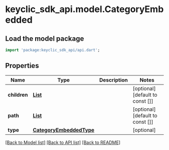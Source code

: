 # keyclic_sdk_api.model.CategoryEmbedded

## Load the model package
```dart
import 'package:keyclic_sdk_api/api.dart';
```

## Properties
Name | Type | Description | Notes
------------ | ------------- | ------------- | -------------
**children** | [**List<Category>**](Category.md) |  | [optional] [default to const []]
**path** | [**List<NodePath>**](NodePath.md) |  | [optional] [default to const []]
**type** | [**CategoryEmbeddedType**](CategoryEmbeddedType.md) |  | [optional] 

[[Back to Model list]](../README.md#documentation-for-models) [[Back to API list]](../README.md#documentation-for-api-endpoints) [[Back to README]](../README.md)


